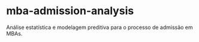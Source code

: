# mba-admission-analysis
Análise estatística e modelagem preditiva para o processo de admissão em MBAs.
